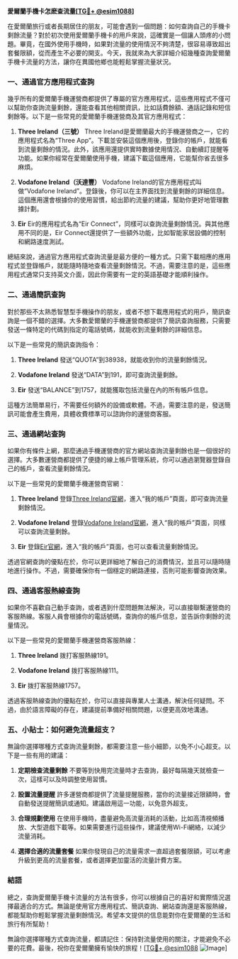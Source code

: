 **愛爾蘭手機卡怎麽查流量[[TG💪+ @esim1088](https://t.me/s/esim1088)]**

在愛爾蘭旅行或者長期居住的朋友，可能會遇到一個問題：如何查詢自己的手機卡剩餘流量？對於初次使用愛爾蘭手機卡的用戶來說，這確實是一個讓人頭疼的小問題。畢竟，在國外使用手機時，如果對流量的使用情況不夠清楚，很容易導致超出套餐限額，從而產生不必要的開支。今天，我就來為大家詳細介紹幾種查詢愛爾蘭手機卡流量的方法，讓你在異國他鄉也能輕鬆掌握流量狀況。

### 一、通過官方應用程式查詢

幾乎所有的愛爾蘭手機運營商都提供了專屬的官方應用程式，這些應用程式不僅可以幫助你查詢流量剩餘，還能查看其他相關資訊，比如話費餘額、通話記錄和短信剩餘等。以下是一些常見的愛爾蘭手機運營商及其官方應用程式：

1. **Three Ireland（三號）**
   Three Ireland是愛爾蘭最大的手機運營商之一，它的應用程式名為“Three App”。下載並安裝這個應用後，登錄你的帳戶，就能看到流量剩餘的情況。此外，該應用還提供實時數據使用情況、自動續訂提醒等功能。如果你經常在愛爾蘭使用手機，建議下載這個應用，它能幫你省去很多麻煩。

2. **Vodafone Ireland（沃達豐）**
   Vodafone Ireland的官方應用程式叫做“Vodafone Ireland”。登錄後，你可以在主界面找到流量剩餘的詳細信息。這個應用還會根據你的使用習慣，給出節約流量的建議，幫助你更好地管理數據計劃。

3. **Eir**
   Eir的應用程式名為“Eir Connect”，同樣可以查詢流量剩餘情況。與其他應用不同的是，Eir Connect還提供了一些額外功能，比如智能家居設備的控制和網路速度測試。

總結來說，通過官方應用程式查詢流量是最方便的一種方式。只需下載相應的應用程式並登錄帳戶，就能隨時隨地查看流量剩餘情況。不過，需要注意的是，這些應用程式通常只支持英文介面，因此你需要有一定的英語基礎才能順利操作。

### 二、通過簡訊查詢

對於那些不太熟悉智慧型手機操作的朋友，或者不想下載應用程式的用戶，簡訊查詢是一個不錯的選擇。大多數愛爾蘭的手機運營商都提供了簡訊查詢服務，只需要發送一條特定的代碼到指定的電話號碼，就能收到流量剩餘的詳細信息。

以下是一些常見的簡訊查詢指令：

1. **Three Ireland**
   發送“QUOTA”到38938，就能收到你的流量剩餘情況。

2. **Vodafone Ireland**
   發送“DATA”到191，即可查詢流量剩餘。

3. **Eir**
   發送“BALANCE”到1757，就能獲取包括流量在內的所有帳戶信息。

這種方法簡單易行，不需要任何額外的設備或軟體。不過，需要注意的是，發送簡訊可能會產生費用，具體收費標準可以諮詢你的運營商客服。

### 三、通過網站查詢

如果你有條件上網，那麼通過手機運營商的官方網站查詢流量剩餘也是一個很好的選擇。大多數運營商都提供了便捷的線上帳戶管理系統，你可以通過瀏覽器登錄自己的帳戶，查看流量剩餘情況。

以下是一些常見的愛爾蘭手機運營商官網：

1. **Three Ireland**
   登錄[Three Ireland官網](https://www.three.ie)，進入“我的帳戶”頁面，即可查詢流量剩餘情況。

2. **Vodafone Ireland**
   登錄[Vodafone Ireland官網](https://www.vodafone.ie)，進入“我的帳戶”頁面，同樣可以查詢流量剩餘。

3. **Eir**
   登錄[Eir官網](https://www.eir.ie)，進入“我的帳戶”頁面，也可以查看流量剩餘情況。

透過官網查詢的優點在於，你可以更詳細地了解自己的消費情況，並且可以隨時隨地進行操作。不過，需要確保你有一個穩定的網路連接，否則可能影響查詢效果。

### 四、通過客服熱線查詢

如果你不喜歡自己動手查詢，或者遇到什麼問題無法解決，可以直接聯繫運營商的客服熱線。客服人員會根據你的電話號碼，查詢你的帳戶信息，並告訴你剩餘的流量情況。

以下是一些常見的愛爾蘭手機運營商客服熱線：

1. **Three Ireland**
   拨打客服熱線191。

2. **Vodafone Ireland**
   拨打客服熱線111。

3. **Eir**
   拨打客服熱線1757。

透過客服熱線查詢的優點在於，你可以直接與專業人士溝通，解決任何疑問。不過，由於語言障礙的存在，建議提前準備好相關問題，以便更高效地溝通。

### 五、小貼士：如何避免流量超支？

無論你選擇哪種方式查詢流量剩餘，都需要注意一些小細節，以免不小心超支。以下是一些有用的建議：

1. **定期檢查流量剩餘**
   不要等到快用完流量時才去查詢，最好每隔幾天就檢查一次，這樣可以及時調整使用習慣。

2. **設置流量提醒**
   許多運營商都提供了流量提醒服務，當你的流量接近限額時，會自動發送提醒簡訊或通知。建議啟用這一功能，以免意外超支。

3. **合理規劃使用**
   在使用手機時，盡量避免高流量消耗的活動，比如高清視頻播放、大型遊戲下載等。如果需要進行這些操作，建議使用Wi-Fi網絡，以減少流量消耗。

4. **選擇合適的流量套餐**
   如果你發現自己的流量需求一直超過套餐限額，可以考慮升級到更高的流量套餐，或者選擇更加靈活的流量計費方案。

### 結語

總之，查詢愛爾蘭手機卡流量的方法有很多，你可以根據自己的喜好和實際情況選擇最適合的方式。無論是使用官方應用程式、簡訊查詢、網站查詢還是客服熱線，都能幫助你輕鬆掌握流量剩餘情況。希望本文提供的信息能對你在愛爾蘭的生活和旅行有所幫助！

無論你選擇哪種方式查詢流量，都請記住：保持對流量使用的關注，才能避免不必要的花費。最後，祝你在愛爾蘭擁有愉快的旅程！[[TG💪+ @esim1088](https://t.me/s/esim1088) ![Image](https://i.postimg.cc/4NQfJmqS/Snipaste-2025-05-13-00-14-12.png)]